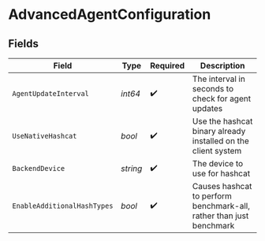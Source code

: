 # AdvancedAgentConfiguration


## Fields

| Field                                                               | Type                                                                | Required                                                            | Description                                                         |
| ------------------------------------------------------------------- | ------------------------------------------------------------------- | ------------------------------------------------------------------- | ------------------------------------------------------------------- |
| `AgentUpdateInterval`                                               | *int64*                                                             | :heavy_check_mark:                                                  | The interval in seconds to check for agent updates                  |
| `UseNativeHashcat`                                                  | *bool*                                                              | :heavy_check_mark:                                                  | Use the hashcat binary already installed on the client system       |
| `BackendDevice`                                                     | *string*                                                            | :heavy_check_mark:                                                  | The device to use for hashcat                                       |
| `EnableAdditionalHashTypes`                                         | *bool*                                                              | :heavy_check_mark:                                                  | Causes hashcat to perform benchmark-all, rather than just benchmark |
